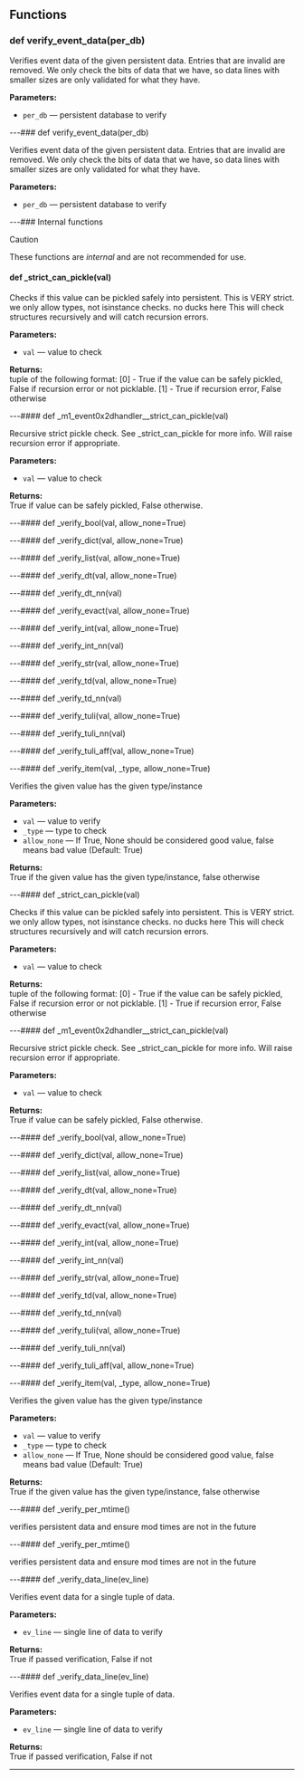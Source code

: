 ## Functions

### def verify_event_data(per_db)

Verifies event data of the given persistent data. Entries that are invalid are removed. We only check the bits of data that we have, so data lines with smaller sizes are only validated for what they have.

**Parameters:**
- `per_db` &mdash; persistent database to verify


---### def verify_event_data(per_db)

Verifies event data of the given persistent data. Entries that are invalid are removed. We only check the bits of data that we have, so data lines with smaller sizes are only validated for what they have.

**Parameters:**
- `per_db` &mdash; persistent database to verify


---### Internal functions

> [!CAUTION]
> These functions are *internal* and are not recommended for use.

#### def _strict_can_pickle(val)

Checks if this value can be pickled safely into persistent.  This is VERY strict. we only allow types, not isinstance checks. no ducks here  This will check structures recursively and will catch recursion errors.

**Parameters:**
- `val` &mdash; value to check


**Returns:**<br>
tuple of the following format: [0] - True if the value can be safely pickled, False if recursion error or not picklable. [1] - True if recursion error, False otherwise

---#### def _m1_event0x2dhandler__strict_can_pickle(val)

Recursive strict pickle check. See _strict_can_pickle for more info.  Will raise recursion error if appropriate.

**Parameters:**
- `val` &mdash; value to check


**Returns:**<br>
True if value can be safely pickled, False otherwise.

---#### def _verify_bool(val, allow_none=True)

---#### def _verify_dict(val, allow_none=True)

---#### def _verify_list(val, allow_none=True)

---#### def _verify_dt(val, allow_none=True)

---#### def _verify_dt_nn(val)

---#### def _verify_evact(val, allow_none=True)

---#### def _verify_int(val, allow_none=True)

---#### def _verify_int_nn(val)

---#### def _verify_str(val, allow_none=True)

---#### def _verify_td(val, allow_none=True)

---#### def _verify_td_nn(val)

---#### def _verify_tuli(val, allow_none=True)

---#### def _verify_tuli_nn(val)

---#### def _verify_tuli_aff(val, allow_none=True)

---#### def _verify_item(val, _type, allow_none=True)

Verifies the given value has the given type/instance

**Parameters:**
- `val` &mdash; value to verify
- `_type` &mdash; type to check
- `allow_none` &mdash; If True, None should be considered good value, false means bad value (Default: True)


**Returns:**<br>
True if the given value has the given type/instance, false otherwise

---#### def _strict_can_pickle(val)

Checks if this value can be pickled safely into persistent.  This is VERY strict. we only allow types, not isinstance checks. no ducks here  This will check structures recursively and will catch recursion errors.

**Parameters:**
- `val` &mdash; value to check


**Returns:**<br>
tuple of the following format: [0] - True if the value can be safely pickled, False if recursion error or not picklable. [1] - True if recursion error, False otherwise

---#### def _m1_event0x2dhandler__strict_can_pickle(val)

Recursive strict pickle check. See _strict_can_pickle for more info.  Will raise recursion error if appropriate.

**Parameters:**
- `val` &mdash; value to check


**Returns:**<br>
True if value can be safely pickled, False otherwise.

---#### def _verify_bool(val, allow_none=True)

---#### def _verify_dict(val, allow_none=True)

---#### def _verify_list(val, allow_none=True)

---#### def _verify_dt(val, allow_none=True)

---#### def _verify_dt_nn(val)

---#### def _verify_evact(val, allow_none=True)

---#### def _verify_int(val, allow_none=True)

---#### def _verify_int_nn(val)

---#### def _verify_str(val, allow_none=True)

---#### def _verify_td(val, allow_none=True)

---#### def _verify_td_nn(val)

---#### def _verify_tuli(val, allow_none=True)

---#### def _verify_tuli_nn(val)

---#### def _verify_tuli_aff(val, allow_none=True)

---#### def _verify_item(val, _type, allow_none=True)

Verifies the given value has the given type/instance

**Parameters:**
- `val` &mdash; value to verify
- `_type` &mdash; type to check
- `allow_none` &mdash; If True, None should be considered good value, false means bad value (Default: True)


**Returns:**<br>
True if the given value has the given type/instance, false otherwise

---#### def _verify_per_mtime()

verifies persistent data and ensure mod times are not in the future

---#### def _verify_per_mtime()

verifies persistent data and ensure mod times are not in the future

---#### def _verify_data_line(ev_line)

Verifies event data for a single tuple of data.

**Parameters:**
- `ev_line` &mdash; single line of data to verify


**Returns:**<br>
True if passed verification, False if not

---#### def _verify_data_line(ev_line)

Verifies event data for a single tuple of data.

**Parameters:**
- `ev_line` &mdash; single line of data to verify


**Returns:**<br>
True if passed verification, False if not

---